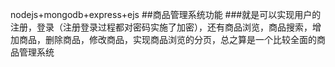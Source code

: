  nodejs+mongodb+express+ejs 
##商品管理系统功能
###就是可以实现用户的注册，登录（注册登录过程都对密码实施了加密），还有商品浏览，商品搜索，增加商品，删除商品，修改商品，实现商品浏览的分页，总之算是一个比较全面的商品管理系统
